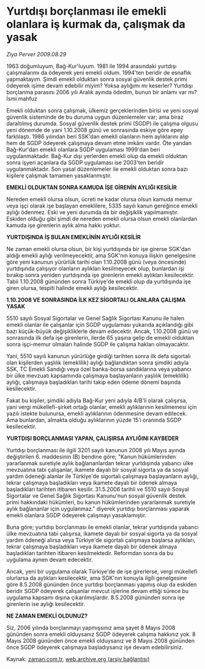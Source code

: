 # Yurtdışı borçlanması ile emekli olanlara iş kurmak da, çalışmak da yasak

*Ziya Perver 2009.08.29*

<tr><td class="metin" colspan="2" style="padding-top: 20px; padding-left: 5px; ">1963 doğumluyum, Bağ-Kur'luyum. 1981 ile 1994 arasındaki yurtdışı çalışmalarımı da ödeyerek yeni emekli oldum. 1994'ten beridir de esnaflık yapmaktayım. Şimdi emekli olduktan sonra sosyal güvenlik destek primi ödeyerek işime devam edebilir miyim? Yoksa aylığımı mı keserler? Yurtdışı borçlanma parasını 2006 yılı Aralık ayında ödedim, bunun bir anlamı var mı? İsmi mahfuz</td></tr><tr><td class="metin" colspan="2" style="padding-top: 20px; padding-left: 5px; "><p>Emekli olduktan sonra çalışmak, ülkemiz gerçeklerinden birisi ve yeni sosyal güvenlik sisteminde de bu duruma uygun düzenlemeler var; ama biraz daraltılmış durumda. Sosyal güvenlik destek primi (SGDP) ile çalışma olgusu yeni dönemde de yani 1.10.2008 günü ve sonrasında eskiye göre epey farklılaştı. 1986 yılından beri SSK'dan emekli olanların hem aylıklarını alıp hem de SGDP ödeyerek çalışmaya devam etme imkânı vardır. Öte yandan Bağ-Kur'dan emekli olanlara SGDP uygulaması 1999'dan beri uygulanmaktadır. Bağ-Kur dışı yerlerden emekli olup da emekli olduktan sonra işyeri açanlara da SGDP uygulaması ise 2003'ten beridir uygulanmaktadır. Son yasal düzenlemeler ile emekli olduktan sonra bazı kişilere çalışmak tamamen yasaklanmıştır.
<p><b>EMEKLİ OLDUKTAN SONRA KAMUDA İŞE GİRENİN AYLIĞI KESİLİR
</b>
<p>Nereden emekli olursa olsun, ücreti ne kadar olursa olsun kamuda memur veya işçi olarak işe başlayan emeklilere, 5335 sayılı kanun gereğince emekli aylığı ödenmez. Eski ve yeni durumda da bir değişiklik yapılmamıştır. Eskiden olduğu gibi şimdi de nereden emekli olursa olsun emekli olanlardan kamuda işe girenlerin aylık alma hakkı yoktur.
<p><b>YURTDIŞINDA İŞ BULAN EMEKLİNİN AYLIĞI KESİLİR
</b>
<p>Ne zaman emekli olursa olsun, bir kişi yurtdışında bir işe girerse SGK'dan aldığı emekli aylığı verilmeyecektir, ama SGK'nın konuya ilişkin genelgesine göre yeni kanunun yürürlük tarihi olan 1.10.2008 günü (veya öncesinde) yurtdışında çalışıyor olanların aylıkları kesilmeyecek olup, bunlardan işi bırakıp sonra yeniden yurtdışında işe girenlerin emekli aylıkları kesilecektir. Tabii 1.10.2008 gününden sonra Türkiye'de emekli olup da yurtdışında işe giren olursa, tespiti halinde emekli aylığı kesilecektir.
<p><b>1.10.2008 VE SONRASINDA İLK KEZ SİGORTALI OLANLARA ÇALIŞMA YASAK
</b>
<p>5510 sayılı Sosyal Sigortalar ve Genel Sağlık Sigortası Kanunu ile halen emekli olanlar ile çalışanlar için SGDP uygulaması yukarıda açıklandığı gibi bazı küçük-büyük değişikliklerle devam edecektir. Ancak, 1.10.2008 günü ve sonrasında ilk defa işe girenlerin, ilerde 65 yaşına gelip de emekli olduktan sonra işçi-memur olmaları halinde SGDP ile çalışma hakları olmayacaktır.
<p> Yani, 5510 sayılı kanunun yürürlüğe girdiği tarihten sonra ilk defa sigortalı olan kişilerden yaşlılık (emeklilik) aylığı bağlandıktan sonra şimdiki adıyla SSK, TC Emekli Sandığı veya özel banka-borsa sandıklarına veya yabancı bir ülke mevzuatı kapsamında çalışmaya başlayanların yaşlılık (emeklilik) aylığı, çalışmaya başladıkları tarihi takip eden ödeme dönemi başında kesilecektir.
<p> Fakat bu kişiler, şimdiki adıyla Bağ-Kur yeni adıyla 4/B'li olarak çalışırsa, yani vergi mükellefi-şirket ortağı olanlar, emekli aylıklarının kesilmemesi için yazılı istekte bulunursa, emekli aylıklarının ödenmesine devam edilecek. Ama bunlardan, almakta olduğu aylıklarının yüzde 15'i oranında SGDP kesilecektir.
<p><b>YURTDIŞI BORÇLANMASI YAPAN, ÇALIŞIRSA AYLIĞINI KAYBEDER
</b>
<p>Yurtdışı borçlanması ile ilgili 3201 sayılı kanunun 2008 yılı Mayıs ayında değiştirilen 6. maddesinin (B) bendine göre; "Kanun hükümlerinden yararlanmak suretiyle aylık bağlananlardan tekrar yurtdışında yabancı ülke mevzuatına tabi çalışanlar, ikamete dayalı bir sosyal sigorta ya da sosyal yardım ödeneği alanlar ile Türkiye'de sigortalı çalışmaya başlayanların aylığı, tekrar çalışmaya başladıkları veya ikamete dayalı bir ödenek almaya başladıkları tarihten itibaren kesilir. 31.5.2006 tarihli ve 5510 sayılı Sosyal Sigortalar ve Genel Sağlık Sigortası Kanunu'nun sosyal güvenlik destek primi hakkındaki hükümleri, bu kanun hükümlerinden yararlanmak suretiyle aylık bağlananlar için uygulanmaz." diyerek yurtdışı borçlanması yaparak emekli olanlara SGDP ödeyerek çalışmayı yasaklamıştır. 
<p> Buna göre; yurtdışı borçlanması ile emekli olanlar, tekrar yurtdışında yabancı ülke mevzuatına tabi çalışırsa, ikamete dayalı bir sosyal sigorta ya da sosyal yardım ödeneği alırsa veya Türkiye'de sigortalı çalışmaya başlarsa aylıkları, tekrar çalışmaya başladıkları veya ikamete dayalı bir ödenek almaya başladıkları tarihten itibaren kesilmektedir. Reformdan sonra da bu uygulama aynen devam edecektir.
<p> Ancak, yeni bir uygulama olarak Türkiye'de de işe girerlerse, vergi mükellefi olurlarsa da aylıkları kesilecektir, ama SGK'nın konuyla ilgili genelgesine göre 8.5.2008 gününden önce yurtdışı borçlanması yapmış olup da eskiden beridir SGDP ödeyerek çalışanlar mevcut işlerine devam ettiği sürece bu uygulama kapsamı dışına çıkarılmışlardır. 8.5.2008 gününden sonra işe girenlerin ise aylığı kesilecektir.
<p><b>NE ZAMAN EMEKLİ OLDUNUZ?
</b>
<p>Siz, 2006 yılında borçlanmayı yapmışsınız ama şayet 8 Mayıs 2008 gününden sonra emekli olduysanız SGDP ödeyerek çalışma hakkınız yok. 8 Mayıs 2008 gününden önce emekli olduysanız ve 8 Mayıs 2008 gününden önce SGDP ödeyerek çalışmaya başladıysanız işe devam edebilirsiniz.<br/></p></p></p></p></p></p></p></p></p></p></p></p></p></p></p></td></tr>

Kaynak: [zaman.com.tr](http://zaman.com.tr/yazar.do?yazino=885960), [web.archive.org (arşiv bağlantısı)](http://web.archive.org/web/20091108141545/http://www.zaman.com.tr:80/yazar.do?yazino=885960)

